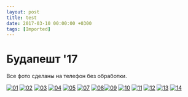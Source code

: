 ```yaml
---
layout: post
title: test
date: 2017-03-10 00:00:00 +0300
tags: [Imported]
---
```

# Будапешт '17

Все фото сделаны на телефон без обработки.

[![01](https://vlaim.s3.amazonaws.com/uploads/2017/03/01.jpg)](https://vlaim.s3.amazonaws.com/uploads/2017/03/01.jpg) [![02](https://vlaim.s3.amazonaws.com/uploads/2017/03/02.jpg)](https://vlaim.s3.amazonaws.com/uploads/2017/03/02.jpg) [![03](https://vlaim.s3.amazonaws.com/uploads/2017/03/03.jpg)](https://vlaim.s3.amazonaws.com/uploads/2017/03/03.jpg) [![04](https://vlaim.s3.amazonaws.com/uploads/2017/03/04.jpg)](https://vlaim.s3.amazonaws.com/uploads/2017/03/04.jpg) [![05](https://vlaim.s3.amazonaws.com/uploads/2017/03/05.jpg)](https://vlaim.s3.amazonaws.com/uploads/2017/03/05.jpg) [![07](https://vlaim.s3.amazonaws.com/uploads/2017/03/07.jpg)](https://vlaim.s3.amazonaws.com/uploads/2017/03/07.jpg) [![08](https://vlaim.s3.amazonaws.com/uploads/2017/03/08.jpg)](https://vlaim.s3.amazonaws.com/uploads/2017/03/08.jpg)[![09](https://vlaim.s3.amazonaws.com/uploads/2017/03/09.jpg)](https://vlaim.s3.amazonaws.com/uploads/2017/03/09.jpg)
[![10](https://vlaim.s3.amazonaws.com/uploads/2017/03/10.jpg)](https://vlaim.s3.amazonaws.com/uploads/2017/03/10.jpg)
[![11](https://vlaim.s3.amazonaws.com/uploads/2017/03/11.jpg)](https://vlaim.s3.amazonaws.com/uploads/2017/03/11.jpg)
[![12](https://vlaim.s3.amazonaws.com/uploads/2017/03/12.jpg)](https://vlaim.s3.amazonaws.com/uploads/2017/03/12.jpg)
[![13](https://vlaim.s3.amazonaws.com/uploads/2017/03/13.jpg)](https://vlaim.s3.amazonaws.com/uploads/2017/03/13.jpg)
[![14](https://vlaim.s3.amazonaws.com/uploads/2017/03/14.jpg)](https://vlaim.s3.amazonaws.com/uploads/2017/03/14.jpg)